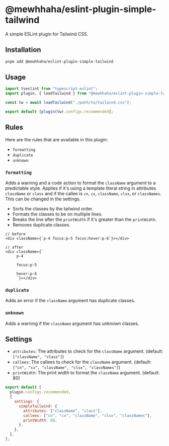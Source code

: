 # @mewhhaha/eslint-plugin-simple-tailwind

A simple ESLint plugin for Tailwind CSS.

## Installation

```bash
pnpm add @mewhhaha/eslint-plugin-simple-tailwind
```

## Usage

```mjs
import tseslint from "typescript-eslint";
import plugin, { loadTailwind } from "@mewhhaha/eslint-plugin-simple-tailwind";

const tw = await loadTailwind("./path/to/tailwind.css");

export default [plugin(tw).configs.recommended];
```

## Rules

Here are the rules that are available in this plugin:

- `formatting`
- `duplicate`
- `unknown`

### `formatting`

Adds a warning and a code action to format the `className` argument to a predictable style. Applies if it's using a template literal string in attributes `className` or `class` and if the callee is `cn`, `cx`, `className`, `clsx`, or `classNames`. This can be changed in the settings.

- Sorts the classes by the tailwind order.
- Formats the classes to be on multiple lines.
- Breaks the line after the `printWidth` if it's greater than the `printWidth`.
- Removes duplicate classes.

```tsx
// before
<div className={`p-4 focus:p-5 focus:hover:p-6`}></div>

// after
<div className={`
     p-4

     focus:p-5

     hover:p-6
     `}></div>
```

### `duplicate`

Adds an error if the `className` argument has duplicate classes.

### `unknown`

Adds a warning if the `className` argument has unknown classes.

## Settings

- `attributes`: The attributes to check for the `className` argument. (default: `["className", "class"]`)
- `callees`: The callees to check for the `className` argument. (default: `["cn", "cx", "className", "clsx", "classNames"]`)
- `printWidth`: The print width to format the `className` argument. (default: 80)

```mjs
export default [
  plugin.configs.recommended,
  {
    settings: {
      simpleTailwind: {
        attributes: ["className", "class"],
        callees: ["cn", "cx", "className", "clsx", "classNames"],
        printWidth: 80,
      },
    },
  },
];
```

